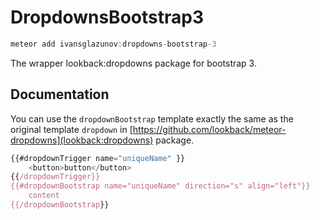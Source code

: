 # DropdownsBootstrap3

```js
meteor add ivansglazunov:dropdowns-bootstrap-3
```

The wrapper lookback:dropdowns package for bootstrap 3.

## Documentation

You can use the `dropdownBootstrap` template exactly the same as the original template `dropdown` in [https://github.com/lookback/meteor-dropdowns](lookback:dropdowns) package.

```js
{{#dropdownTrigger name="uniqueName" }}
    <button>button</button>
{{/dropdownTrigger}}
{{#dropdownBootstrap name="uniqueName" direction="s" align="left"}}
    content
{{/dropdownBootstrap}}
```